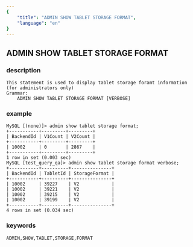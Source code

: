 ```yaml
---
{
    "title": "ADMIN SHOW TABLET STORAGE FORMAT",
    "language": "en"
}
---
```


<!-- 
Licensed to the Apache Software Foundation (ASF) under one
or more contributor license agreements.  See the NOTICE file
distributed with this work for additional information
regarding copyright ownership.  The ASF licenses this file
to you under the Apache License, Version 2.0 (the
"License"); you may not use this file except in compliance
with the License.  You may obtain a copy of the License at

  http://www.apache.org/licenses/LICENSE-2.0

Unless required by applicable law or agreed to in writing,
software distributed under the License is distributed on an
"AS IS" BASIS, WITHOUT WARRANTIES OR CONDITIONS OF ANY
KIND, either express or implied.  See the License for the
specific language governing permissions and limitations
under the License.
-->

## ADMIN SHOW TABLET STORAGE FORMAT
### description
    This statement is used to display tablet storage foramt information (for administrators only)
    Grammar:
        ADMIN SHOW TABLET STORAGE FORMAT [VERBOSE]

### example
    MySQL [(none)]> admin show tablet storage format;
    +-----------+---------+---------+
    | BackendId | V1Count | V2Count |
    +-----------+---------+---------+
    | 10002     | 0       | 2867    |
    +-----------+---------+---------+
    1 row in set (0.003 sec)
    MySQL [test_query_qa]> admin show tablet storage format verbose;
    +-----------+----------+---------------+
    | BackendId | TabletId | StorageFormat |
    +-----------+----------+---------------+
    | 10002     | 39227    | V2            |
    | 10002     | 39221    | V2            |
    | 10002     | 39215    | V2            |
    | 10002     | 39199    | V2            |
    +-----------+----------+---------------+
    4 rows in set (0.034 sec)

### keywords
    ADMIN,SHOW,TABLET,STORAGE,FORMAT

